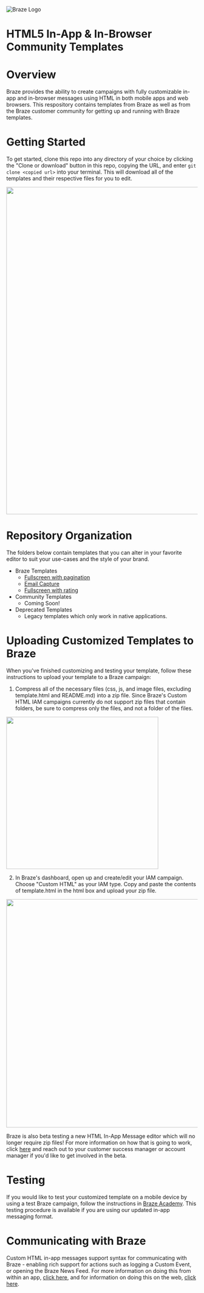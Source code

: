 ![Braze Logo](https://info.braze.com/rs/367-GUY-242/images/Braze-Logotype_Black.png)

HTML5 In-App & In-Browser Community Templates
==========

# Overview

Braze provides the ability to create campaigns with fully customizable in-app and in-browser messages using HTML in both mobile apps and web browsers. This respository contains templates from Braze as well as from the Braze customer community for getting up and running with Braze templates. 

# Getting Started

To get started, clone this repo into any directory of your choice by clicking the "Clone or download" button in this repo, copying the URL, and enter `git clone <copied url>` into your terminal.  This will download all of the templates and their respective files for you to edit.

<img src="/_images/git-clone.gif" width="860">

# Repository Organization

The folders below contain templates that you can alter in your favorite editor to suit your use-cases and the style of your brand.

* Braze Templates
  * [Fullscreen with pagination](https://github.com/Appboy/Custom-HTML5-In-App-Message-Templates/tree/master/BrazeTemplates/fullscreen-pagination)
  * [Email Capture](https://github.com/Appboy/Custom-HTML5-In-App-Message-Templates/tree/master/BrazeTemplates/email-capture)
  * [Fullscreen with rating](https://github.com/Appboy/Custom-HTML5-In-App-Message-Templates/tree/master/BrazeTemplates/fullscreen-rating)
* Community Templates
  * Coming Soon!
* Deprecated Templates
  * Legacy templates which only work in native applications. 

# Uploading Customized Templates to Braze

When you've finished customizing and testing your template, follow these instructions to upload your template to a Braze campaign:

1. Compress all of the necessary files (css, js, and image files, excluding template.html and README.md) into a zip file.  Since Braze's Custom HTML IAM campaigns currently do not support zip files that contain folders, be sure to compress only the files, and not a folder of the files.

<img src="/_images/compress-zip.png" width="400">

2. In Braze's dashboard, open up and create/edit your IAM campaign.  Choose "Custom HTML" as your IAM type.  Copy and paste the contents of template.html in the html box and upload your zip file.

<img src="/_images/create-custom-html-iam.png" width="600">

Braze is also beta testing a new HTML In-App Message editor which will no longer require zip files! For more information on how that is going to work, click [here](https://www.braze.com/docs/user_guide/message_building_by_channel/in-app_messages/beta-preview/) and reach out to your customer success manager or account manager if you'd like to get involved in the beta.

# Testing

If you would like to test your customized template on a mobile device by using a test Braze campaign, follow the instructions in [Braze Academy](https://www.braze.com/academy/Dashboard_Features/#sending-a-test-in-app-message).  This testing procedure is available if you are using our updated in-app messaging format. 

# Communicating with Braze

Custom HTML in-app messages support syntax for communicating with Braze - enabling rich support for actions such as logging a Custom Event, or opening the Braze News Feed.  For more information on doing this from within an app, [click here](https://www.braze.com/academy/Best_Practices/#native-html-messages), and for information on doing this on the web, [click here](https://www.braze.com/academy/Best_Practices/#web-html-messages).

